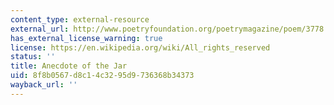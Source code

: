 ```yaml
---
content_type: external-resource
external_url: http://www.poetryfoundation.org/poetrymagazine/poem/3778
has_external_license_warning: true
license: https://en.wikipedia.org/wiki/All_rights_reserved
status: ''
title: Anecdote of the Jar
uid: 8f8b0567-d8c1-4c32-95d9-736368b34373
wayback_url: ''
---
```

